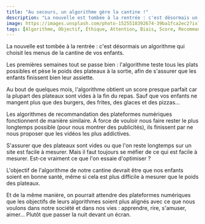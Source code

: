 ```yaml
---
title: "Au secours, un algorithme gère la cantine !"
description: "La nouvelle est tombée à la rentrée : c'est désormais un algorithme qui choisit les menus de la cantine de vos enfants."
image: https://images.unsplash.com/photo-1525518392674-39ba1fca2ec2?ixlib=rb-1.2.1&ixid=eyJhcHBfaWQiOjEyMDd9&auto=format&fit=crop&w=1200&q=80
tags: [Algorithme, Objectif, Éthique, Attention, Biais, Score, Recommandation]
---
```


La nouvelle est tombée à la rentrée : c'est désormais un algorithme qui choisit les menus de la cantine de vos enfants.

Les premières semaines tout se passe bien : l'algorithme teste tous les plats possibles et pèse le poids des plateaux à la sortie, afin de s'assurer que les enfants finissent bien leur assiette.

Au bout de quelques mois, l'algorithme obtient un score presque parfait car la plupart des plateaux sont vides à la fin du repas. Sauf que vos enfants ne mangent plus que des burgers, des frites, des glaces et des pizzas…

Les algorithmes de recommandation des plateformes numériques fonctionnent de manière similaire. À force de vouloir nous faire rester le plus longtemps possible (pour nous montrer des publicités), ils finissent par ne nous proposer que les vidéos les plus addictives.

S'assurer que des plateaux sont vides ou que l'on reste longtemps sur un site est facile à mesurer. Mais il faut toujours se méfier de ce qui est facile à mesurer. Est-ce vraiment ce que l'on essaie d'optimiser ?

L'objectif de l'algorithme de notre cantine devrait être que nos enfants soient en bonne santé, même si cela est plus difficile à mesurer que le poids des plateaux.

Et de la même manière, on pourrait attendre des plateformes numériques que les objectifs de leurs algorithmes soient plus alignés avec ce que nous voulons dans notre société et dans nos vies : apprendre, rire, s'amuser, aimer… Plutôt que passer la nuit devant un écran.
